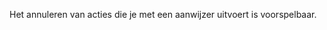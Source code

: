 <!-- @license CC0-1.0 -->

Het annuleren van acties die je met een aanwijzer uitvoert is voorspelbaar.
